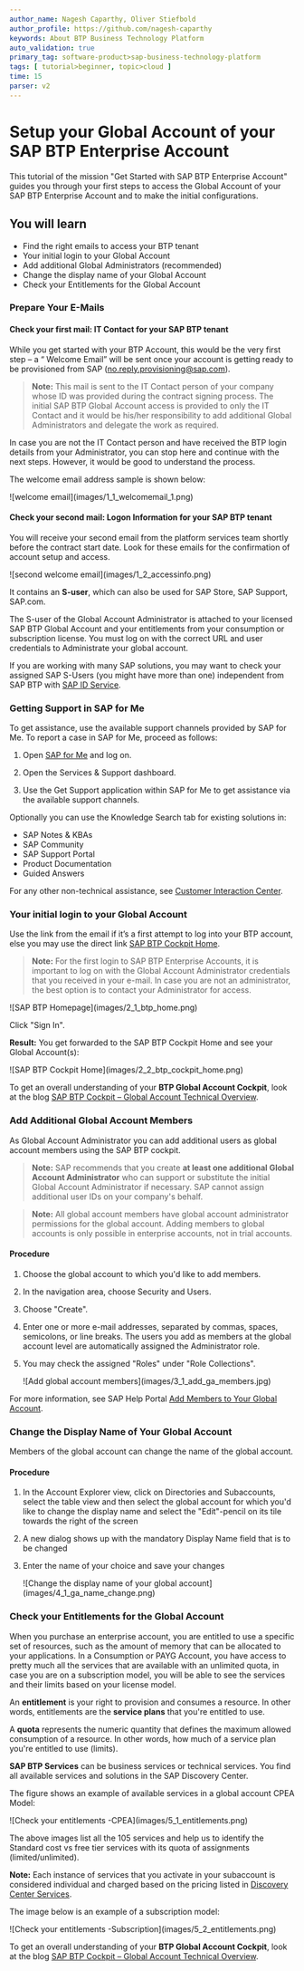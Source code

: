 ```yaml
---
author_name: Nagesh Caparthy, Oliver Stiefbold
author_profile: https://github.com/nagesh-caparthy
keywords: About BTP Business Technology Platform
auto_validation: true
primary_tag: software-product>sap-business-technology-platform
tags: [ tutorial>beginner, topic>cloud ]
time: 15
parser: v2
---
```


# Setup your Global Account of your SAP BTP Enterprise Account

This tutorial of the mission "Get Started with SAP BTP Enterprise Account" guides you through your first steps to access the Global Account of your SAP BTP Enterprise Account and to make the initial configurations.


## You will learn
  - Find the right emails to access your BTP tenant  
  - Your initial login to your Global Account
  - Add additional Global Administrators (recommended)
  - Change the display name of your Global Account
  - Check your Entitlements for the Global Account



### Prepare Your E-Mails

#### Check your first mail: IT Contact for your SAP BTP tenant
While you get started with your BTP Account, this would be the very first step – a “ Welcome Email” will be sent once your account is getting ready to be provisioned from SAP (no.reply.provisioning@sap.com).

>**Note:** This mail is sent to the IT Contact person of your company whose ID was provided during the contract signing process. The initial SAP BTP Global Account access is provided to only the IT Contact and it would be his/her responsibility to add additional Global Administrators and delegate the work as required. 

In case you are not the IT Contact person and have received the BTP login details from your Administrator, you can stop here and continue with the next steps. However, it would be good to understand the process.

The welcome email address sample is shown below:

 <!-- border -->![welcome email](images/1_1_welcomemail_1.png)



#### Check your second mail: Logon Information for your SAP BTP tenant


You will receive your second email from the platform services team shortly before the contract start date. Look for these emails for the confirmation of account setup and access.

 <!-- border -->![second welcome email](images/1_2_accessinfo.png)


It contains an **S-user**, which can also be used for SAP Store, SAP Support, SAP.com.

The S-user of the Global Account Administrator is attached to your licensed SAP BTP Global Account and your entitlements from your consumption or subscription license. You must log on with the correct URL and user credentials to Administrate your global account.

If you are working with many SAP solutions, you may want to check your assigned SAP S-Users (you might have more than one) independent from SAP BTP with [SAP ID Service](https://accounts.sap.com/).  



### Getting Support in SAP for Me

To get assistance, use the available support channels provided by SAP for Me. To report a case in SAP for Me, proceed as follows:

  1. Open [SAP for Me](https://me.sap.com/) and log on.

  2. Open the Services & Support dashboard.
  3. Use the Get Support application within SAP for Me to get assistance via the available support channels.



Optionally you can use the Knowledge Search tab for existing solutions in:

 - SAP Notes & KBAs
 - SAP Community
 - SAP Support Portal
 - Product Documentation
 - Guided Answers

For any other non-technical assistance, see [Customer Interaction Center](https://support.sap.com/en/contact-us.html?anchorId=section_42886245).



### Your initial login to your Global Account

Use the link from the email if it’s a first attempt to log into your BTP account, else you may use the direct link [SAP BTP Cockpit Home](https://account.hana.ondemand.com/#/home/welcome). 

>**Note:** For the first login to SAP BTP Enterprise Accounts, it is important to log on with the Global Account Administrator credentials that you received in your e-mail. In case you are not an administrator, the best option is to contact your Administrator for access.

<!-- border -->![SAP BTP Homepage](images/2_1_btp_home.png) 


Click "Sign In". 

**Result:** You get forwarded to the SAP BTP Cockpit Home and see your Global Account(s):

 <!-- border -->![SAP BTP Cockpit Home](images/2_2_btp_cockpit_home.png)


To get an overall understanding of your **BTP Global Account Cockpit**, look at the blog [SAP BTP Cockpit – Global Account Technical Overview](https://blogs.sap.com/2022/01/04/sap-btp-onboarding-series-sap-btp-cockpit-global-account-technical-overview/).



### Add Additional Global Account Members

As Global Account Administrator you can add additional users as global account members using the SAP BTP cockpit.

>**Note:** SAP recommends that you create **at least one additional Global Account Administrator** who can support or substitute 
the initial Global Account Administrator if necessary. SAP cannot assign additional user IDs on your company's behalf.

>**Note:** All global account members have global account administrator permissions for the global account. 
Adding members to global accounts is only possible in enterprise accounts, not in trial accounts.

#### Procedure

1. Choose the global account to which you'd like to add members.
2. In the navigation area, choose Security and Users.
3. Choose "Create".
4. Enter one or more e-mail addresses, separated by commas, spaces, semicolons, or line breaks. The users you add as members at the global account level are automatically assigned the Administrator role.
5. You may check the assigned "Roles" under "Role Collections".

    <!-- border -->![Add global account members](images/3_1_add_ga_members.jpg)


For more information, see SAP Help Portal [Add Members to Your Global Account](help.sap.com/docs/BTP/65de2977205c403bbc107264b8eccf4b/add-members-to-your-global-account?locale=en-US).


### Change the Display Name of Your Global Account

Members of the global account can change the name of the global account.

#### Procedure

1. In the Account Explorer view, click on Directories and Subaccounts, select the table view and then select the global account for which you'd like to change the display name and select the "Edit"-pencil on its tile towards the right of the screen
2. A new dialog shows up with the mandatory Display Name field that is to be changed
3. Enter the name of your choice and save your changes

    <!-- border -->![Change the display name of your global account](images/4_1_ga_name_change.png)



### Check your Entitlements for the Global Account

When you purchase an enterprise account, you are entitled to use a specific set of resources, such as the amount of memory that can be allocated to your applications. In a Consumption or PAYG Account, you have access to pretty much all the services that are available with an unlimited quota, in case you are on a subscription model, you will be able to see the services and their limits based on your license model. 

An **entitlement** is your right to provision and consumes a resource. In other words, entitlements are the **service plans** that you're entitled to use.

A **quota** represents the numeric quantity that defines the maximum allowed consumption of a resource. In other words, how much of a service plan you're entitled to use (limits).

**SAP BTP Services** can be business services or technical services. You find all available services and solutions in the SAP Discovery Center.

The figure shows an example of available services in a global account CPEA Model:

 <!-- border -->![Check your entitlements -CPEA](images/5_1_entitlements.png)



The above images list all the 105 services and help us to identify the Standard cost vs free tier services with its quota of assignments (limited/unlimited).

**Note:** Each instance of services that you activate in your subaccount is considered individual and charged based on the pricing listed in [Discovery Center Services](https://discovery-center.cloud.sap/viewServices?).

The image below is an example of a subscription model:

 <!-- border -->![Check your entitlements -Subscription](images/5_2_entitlements.png)


To get an overall understanding of your **BTP Global Account Cockpit**, look at the blog [SAP BTP Cockpit – Global Account Technical Overview](https://blogs.sap.com/2022/01/04/sap-btp-onboarding-series-sap-btp-cockpit-global-account-technical-overview/).
